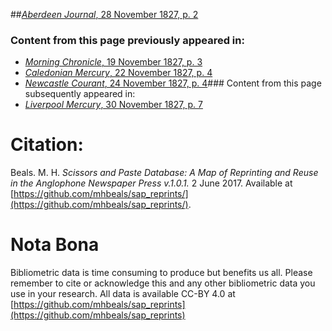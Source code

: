 ##[*Aberdeen Journal*, 28 November 1827, p. 2](https://mhbeals.github.io/sap_html/Aberdeen-Journal/Aberdeen-Journal-28-November-1827-p-2)

### Content from this page previously appeared in:
+ [*Morning Chronicle*, 19 November 1827, p. 3](https://mhbeals.github.io/sap_html/Morning-Chronicle/Morning-Chronicle-19-November-1827-p-3)
+ [*Caledonian Mercury*, 22 November 1827, p. 4](https://mhbeals.github.io/sap_html/Caledonian-Mercury/Caledonian-Mercury-22-November-1827-p-4)
+ [*Newcastle Courant*, 24 November 1827, p. 4](https://mhbeals.github.io/sap_html/Newcastle-Courant/Newcastle-Courant-24-November-1827-p-4)### Content from this page subsequently appeared in:
+ [*Liverpool Mercury*, 30 November 1827, p. 7](https://mhbeals.github.io/sap_html/Liverpool-Mercury/Liverpool-Mercury-30-November-1827-p-7)
                    
# Citation: 

Beals. M. H. *Scissors and Paste Database: A Map of Reprinting and Reuse in the Anglophone Newspaper Press v.1.0.1.* 2 June 2017. Available at [https://github.com/mhbeals/sap_reprints/](https://github.com/mhbeals/sap_reprints/). 
                    
# Nota Bona

Bibliometric data is time consuming to produce but benefits us all. Please remember to cite or acknowledge this and any other bibliometric data you use in your research. All data is available CC-BY 4.0 at [https://github.com/mhbeals/sap_reprints](https://github.com/mhbeals/sap_reprints)
